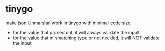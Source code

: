# tinygo

make json.Unmarshal work in tinygo with minimal code size.

* for the value that parsed out, it will always validate the input
* for the value that mismatching type or not needed, it will NOT validate the input
